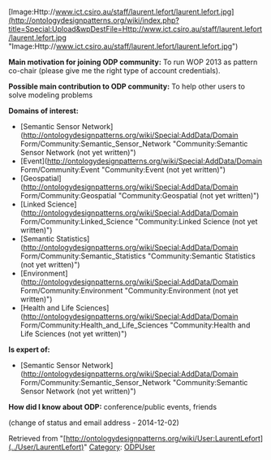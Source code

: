 [Image:Http://www.ict.csiro.au/staff/laurent.lefort/laurent.lefort.jpg](http://ontologydesignpatterns.org/wiki/index.php?title=Special:Upload&wpDestFile=Http://www.ict.csiro.au/staff/laurent.lefort/laurent.lefort.jpg "Image:Http://www.ict.csiro.au/staff/laurent.lefort/laurent.lefort.jpg")




  





__Main motivation for joining ODP community:__ To run WOP 2013 as pattern co-chair (please give me the right type of account credentials).


__Possible main contribution to ODP community:__ To help other users to solve modeling problems


__Domains of interest:__



* [Semantic Sensor Network](http://ontologydesignpatterns.org/wiki/Special:AddData/Domain Form/Community:Semantic_Sensor_Network "Community:Semantic Sensor Network (not yet written)")
* [Event](http://ontologydesignpatterns.org/wiki/Special:AddData/Domain Form/Community:Event "Community:Event (not yet written)")
* [Geospatial](http://ontologydesignpatterns.org/wiki/Special:AddData/Domain Form/Community:Geospatial "Community:Geospatial (not yet written)")
* [Linked Science](http://ontologydesignpatterns.org/wiki/Special:AddData/Domain Form/Community:Linked_Science "Community:Linked Science (not yet written)")
* [Semantic Statistics](http://ontologydesignpatterns.org/wiki/Special:AddData/Domain Form/Community:Semantic_Statistics "Community:Semantic Statistics (not yet written)")
* [Environment](http://ontologydesignpatterns.org/wiki/Special:AddData/Domain Form/Community:Environment "Community:Environment (not yet written)")
* [Health and Life Sciences](http://ontologydesignpatterns.org/wiki/Special:AddData/Domain Form/Community:Health_and_Life_Sciences "Community:Health and Life Sciences (not yet written)")


__Is expert of:__



* [Semantic Sensor Network](http://ontologydesignpatterns.org/wiki/Special:AddData/Domain Form/Community:Semantic_Sensor_Network "Community:Semantic Sensor Network (not yet written)")


__How did I know about ODP:__ conference/public events, friends




(change of status and email address - 2014-12-02)





Retrieved from "[http://ontologydesignpatterns.org/wiki/User:LaurentLefort](../User/LaurentLefort)"
 [Category](http://ontologydesignpatterns.org/wiki/Special:Categories "Special:Categories"): [ODPUser](../Category/ODPUser "Category:ODPUser")